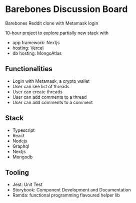 # Barebones Discussion Board

Barebones Reddit clone with Metamask login

10-hour project to explore partially new stack with
  - app framework: Nextjs
  - hosting: Vercel
  - db hosting: MongoAtlas

## Functionalities
  - Login with Metamask, a crypto wallet
  - User can see list of threads
  - User can create threads
  - User can add comments to a thread
  - User can add comments to a comment
  
## Stack

  - Typescript
  - React
  - Nodejs
  - Graphql
  - Nextjs
  - Mongodb

## Tooling

  - Jest: Unit Test
  - Storybook: Component Development and Documentation
  - Ramda: functional programming flavoured helper lib
